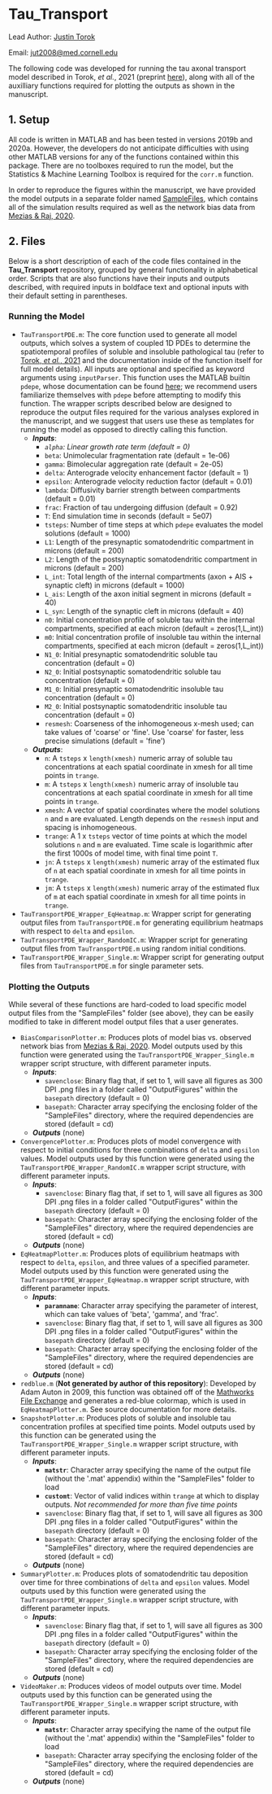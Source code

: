 # Tau_Transport
Lead Author: [Justin Torok](http://github.com/justin-torok)

Email: jut2008@med.cornell.edu

The following code was developed for running the tau axonal transport model described in Torok, *et al.*, 2021 (preprint [here](https://www.biorxiv.org/content/10.1101/2021.03.22.436470v1)), along with all of the auxilliary functions required for plotting the outputs as shown in the manuscript.

## 1. Setup
All code is written in MATLAB and has been tested in versions 2019b and 2020a. However, the developers do not anticipate difficulties with using other MATLAB versions for any of the functions contained within this package. There are no toolboxes required to run the model, but the Statistics & Machine Learning Toolbox is required for the `corr.m` function.

In order to reproduce the figures within the manuscript, we have provided the model outputs in a separate folder named [SampleFiles](https://drive.google.com/file/d/1ZYeZ99V5h8n2cUvYBUiF2TOeKVAtHc65/view?usp=sharing), which contains all of the simulation results required as well as the network bias data from [Mezias & Raj, 2020](https://www.biorxiv.org/content/10.1101/2020.11.06.371625v1).

## 2. Files
Below is a short description of each of the code files contained in the **Tau_Transport** repository, grouped by general functionality in alphabetical order. Scripts that are also functions have their inputs and outputs described, with required inputs in boldface text and optional inputs with their default setting in parentheses.

### Running the Model
- `TauTransportPDE.m`: The core function used to generate all model outputs, which solves a system of coupled 1D PDEs to determine the spatiotemporal profiles of soluble and insoluble pathological tau (refer to [Torok, *et al.*, 2021](https://www.biorxiv.org/content/10.1101/2021.03.22.436470v1) and the documentation inside of the function itself for full model details). All inputs are optional and specified as keyword arguments using `inputParser`. This function uses the MATLAB builtin `pdepe`, whose documentation can be found [here](https://www.mathworks.com/help/matlab/ref/pdepe.html); we recommend users familiarize themselves with `pdepe` before attempting to modify this function. The wrapper scripts described below are designed to reproduce the output files required for the various analyses explored in the manuscript, and we suggest that users use these as templates for running the model as opposed to directly calling this function. 
    - ***Inputs***:
        - *`alpha`: Linear growth rate term (default = 0)*
        - `beta`: Unimolecular fragmentation rate (default = 1e-06)
        - `gamma`: Bimolecular aggregation rate (default = 2e-05)
        - `delta`: Anterograde velocity enhancement factor (default = 1)
        - `epsilon`: Anterograde velocity reduction factor (default = 0.01)
        - `lambda`: Diffusivity barrier strength between compartments (default = 0.01)
        - `frac`: Fraction of tau undergoing diffusion (default = 0.92)
        - `T`: End simulation time in seconds (default = 5e07)
        - `tsteps`: Number of time steps at which `pdepe` evaluates the model solutions (default = 1000)
        - `L1`: Length of the presynaptic somatodendritic compartment in microns (default = 200)
        - `L2`: Length of the postsynaptic somatodendritic compartment in microns (default = 200)
        - `L_int`: Total length of the internal compartments (axon + AIS + synaptic cleft) in microns (default = 1000)
        - `L_ais`: Length of the axon initial segment in microns (default = 40)
        - `L_syn`: Length of the synaptic cleft in microns (default = 40)
        - `n0`: Initial concentration profile of soluble tau within the internal compartments, specified at each micron (default = zeros(1,L_int))
        - `m0`: Initial concentration profile of insoluble tau within the internal compartments, specified at each micron (default = zeros(1,L_int))
        - `N1_0`: Initial presynaptic somatodendritic soluble tau concentration (default = 0)
        - `N2_0`: Initial postsynaptic somatodendritic soluble tau concentration (default = 0)
        - `M1_0`: Initial presynaptic somatodendritic insoluble tau concentration (default = 0)
         - `M2_0`: Initial postsynaptic somatodendritic insoluble tau concentration (default = 0)    
         - `resmesh`: Coarseness of the inhomogeneous x-mesh used; can take values of 'coarse' or 'fine'. Use 'coarse' for faster, less precise simulations (default = 'fine')   
    - ***Outputs***:
        - `n`: A `tsteps` x `length(xmesh)` numeric array of soluble tau concentrations at each spatial coordinate in xmesh for all time points in `trange`.
        - `m`: A `tsteps` x `length(xmesh)` numeric array of insoluble tau concentrations at each spatial coordinate in xmesh for all time points in `trange`.
        - `xmesh`: A vector of spatial coordinates where the model solutions `n` and `m` are evaluated. Length depends on the `resmesh` input and spacing is inhomogeneous.
        - `trange`: A 1 x `tsteps` vector of time points at which the model solutions `n` and `m` are evaluated. Time scale is logarithmic after the first 1000s of model time, with final time point `T`.
        - `jn`: A `tsteps` x `length(xmesh)` numeric array of the estimated flux of `n` at each spatial coordinate in xmesh for all time points in `trange`.
        - `jm`: A `tsteps` x `length(xmesh)` numeric array of the estimated flux of `m` at each spatial coordinate in xmesh for all time points in `trange`.
- `TauTransportPDE_Wrapper_EqHeatmap.m`: Wrapper script for generating output files from `TauTransportPDE.m` for generating equilibrium heatmaps with respect to `delta` and `epsilon`.
- `TauTransportPDE_Wrapper_RandomIC.m`: Wrapper script for generating output files from `TauTransportPDE.m` using random initial conditions.
- `TauTransportPDE_Wrapper_Single.m`: Wrapper script for generating output files from `TauTransportPDE.m` for single parameter sets.

### Plotting the Outputs
While several of these functions are hard-coded to load specific model output files from the "SampleFiles" folder (see above), they can be easily modified to take in different model output files that a user generates.
- `BiasComparisonPlotter.m`: Produces plots of model bias vs. observed network bias from [Mezias & Raj, 2020](https://www.biorxiv.org/content/10.1101/2020.11.06.371625v1). Model outputs used by this function were generated using the `TauTransportPDE_Wrapper_Single.m` wrapper script structure, with different parameter inputs.
    - ***Inputs***:
        - `savenclose`: Binary flag that, if set to 1, will save all figures as 300 DPI .png files in a folder called "OutputFigures" within the `basepath` directory (default = 0)
        - `basepath`: Character array specifying the enclosing folder of the "SampleFiles" directory, where the required dependencies are stored (default = cd)
    - ***Outputs*** (none)
- `ConvergencePlotter.m`: Produces plots of model convergence with respect to initial conditions for three combinations of `delta` and `epsilon` values. Model outputs used by this function were generated using the `TauTransportPDE_Wrapper_RandomIC.m` wrapper script structure, with different parameter inputs.
    - ***Inputs***:
        - `savenclose`: Binary flag that, if set to 1, will save all figures as 300 DPI .png files in a folder called "OutputFigures" within the `basepath` directory (default = 0)
        - `basepath`: Character array specifying the enclosing folder of the "SampleFiles" directory, where the required dependencies are stored (default = cd)
    - ***Outputs*** (none)
- `EqHeatmapPlotter.m`: Produces plots of equilibrium heatmaps with respect to `delta`, `epsilon`, and three values of a specified parameter. Model outputs used by this function were generated using the `TauTransportPDE_Wrapper_EqHeatmap.m` wrapper script structure, with different parameter inputs.
    - ***Inputs***:
        - **`paramname`**: Character array specifying the parameter of interest, which can take values of 'beta', 'gamma', and 'frac'. 
        - `savenclose`: Binary flag that, if set to 1, will save all figures as 300 DPI .png files in a folder called "OutputFigures" within the `basepath` directory (default = 0)
        - `basepath`: Character array specifying the enclosing folder of the "SampleFiles" directory, where the required dependencies are stored (default = cd)
    - ***Outputs*** (none)
- `redblue.m` (**Not generated by author of this repository**): Developed by Adam Auton in 2009, this function was obtained off of the [Mathworks File Exchange](https://www.mathworks.com/matlabcentral/fileexchange/25536-red-blue-colormap) and generates a red-blue colormap, which is used in `EqHeatmapPlotter.m`. See source documentation for more details.
- `SnapshotPlotter.m`: Produces plots of soluble and insoluble tau concentration profiles at specified time points. Model outputs used by this function can be generated using the `TauTransportPDE_Wrapper_Single.m` wrapper script structure, with different parameter inputs.
    - ***Inputs***:
        - **`matstr`**: Character array specifying the name of the output file (without the '.mat' appendix) within the "SampleFiles" folder to load
        - **`customt`**: Vector of valid indices within `trange` at which to display outputs. *Not recommended for more than five time points*
        - `savenclose`: Binary flag that, if set to 1, will save all figures as 300 DPI .png files in a folder called "OutputFigures" within the `basepath` directory (default = 0)
        - `basepath`: Character array specifying the enclosing folder of the "SampleFiles" directory, where the required dependencies are stored (default = cd)
    - ***Outputs*** (none)
- `SummaryPlotter.m`: Produces plots of somatodendritic tau deposition over time for three combinations of `delta` and `epsilon` values. Model outputs used by this function were generated using the `TauTransportPDE_Wrapper_Single.m` wrapper script structure, with different parameter inputs.
    - ***Inputs***:
        - `savenclose`: Binary flag that, if set to 1, will save all figures as 300 DPI .png files in a folder called "OutputFigures" within the `basepath` directory (default = 0)
        - `basepath`: Character array specifying the enclosing folder of the "SampleFiles" directory, where the required dependencies are stored (default = cd)
    - ***Outputs*** (none)
- `VideoMaker.m`: Produces videos of model outputs over time. Model outputs used by this function can be generated using the `TauTransportPDE_Wrapper_Single.m` wrapper script structure, with different parameter inputs.
    - ***Inputs***:
        - **`matstr`**: Character array specifying the name of the output file (without the '.mat' appendix) within the "SampleFiles" folder to load
        - `basepath`: Character array specifying the enclosing folder of the "SampleFiles" directory, where the required dependencies are stored (default = cd)
    - ***Outputs*** (none)
